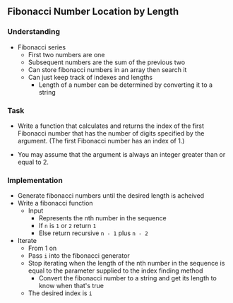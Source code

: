 ## Fibonacci Number Location by Length

### Understanding
- Fibonacci series
  + First two numbers are one
  + Subsequent numbers are the sum of the previous two
  + Can store fibonacci numbers in an array then search it
  + Can just keep track of indexes and lengths
    * Length of a number can be determined by converting it to a string

### Task
- Write a function that calculates and returns the index of the first Fibonacci number that has the number of digits specified by the argument. (The first Fibonacci number has an index of 1.)

- You may assume that the argument is always an integer greater than or equal to 2.

### Implementation
- Generate fibonacci numbers until the desired length is acheived
- Write a fibonacci function
  + Input
    * Represents the nth number in the sequence
    * If `n` is `1` or `2` return `1`
    * Else return recursive `n - 1` plus `n - 2`
- Iterate
  + From 1 on
  + Pass `i` into the fibonacci generator
  + Stop iterating when the length of the nth number in the sequence is equal to the parameter supplied to the index finding method
    * Convert the fibonacci number to a string and get its length to know when that's true
  + The desired index is `i`